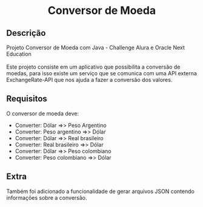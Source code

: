 <h1 align="center">Conversor de Moeda </h1>

<h2>
Descrição
</h2>

<p>Projeto Conversor de Moeda com Java - Challenge Alura e Oracle Next Education<br><br>
Este projeto consiste em um aplicativo que possibilita a conversão de moedas, para isso existe um serviço que se comunica com uma API externa ExchangeRate-API que nos ajuda a fazer a conversão dos valores.
</p>

<h2>Requisitos</h2>

O conversor de moeda deve:
<ul>
<li>Converter:   Dólar =>> Peso Argentino</li>
<li>Converter:   Peso argentino =>> Dólar</li>
<li>Converter:   Dólar =>> Real brasileiro</li>
<li>Converter:   Real brasileiro =>> Dólar</li>
<li>Converter:   Dólar =>> Peso colombiano</li>
<li>Converter:   Peso colombiano =>> Dólar</li>
</ul>

  
<h2>Extra</h2>

<p>Também foi adicionado a funcionalidade de gerar arquivos JSON contendo informações sobre a conversão.</p>
